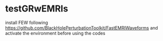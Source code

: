 # testGRwEMRIs
install FEW following
https://github.com/BlackHolePerturbationToolkit/FastEMRIWaveforms
and activate the environment before using the codes